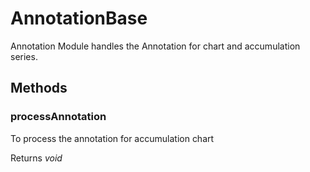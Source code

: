 # AnnotationBase

Annotation Module handles the Annotation for chart and accumulation series.

## Methods

### processAnnotation

To process the annotation for accumulation chart

Returns *void*

